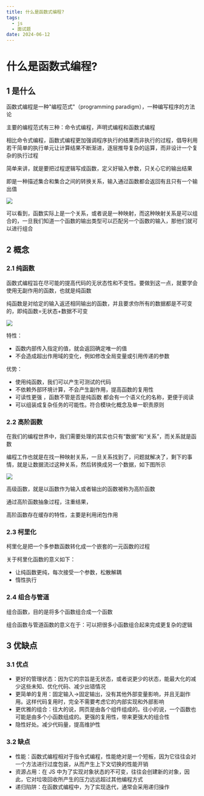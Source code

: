 ```yaml
---
title: 什么是函数式编程?
tags:
  - js
  - 面试题
date: 2024-06-12
---
```


# 什么是函数式编程?

## 1 是什么

函数式编程是⼀种"编程范式"（programming paradigm），⼀种编写程序的⽅法论

主要的编程范式有三种：命令式编程，声明式编程和函数式编程

相⽐命令式编程，函数式编程更加强调程序执⾏的结果⽽⾮执⾏的过程，倡导利⽤若⼲简单的执⾏单元让计算结果不断渐进，逐层推导复杂的运算，⽽⾮设计⼀个复杂的执⾏过程

简单来讲，就是要把过程逻辑写成函数，定义好输⼊参数，只关⼼它的输出结果

即是⼀种描述集合和集合之间的转换关系，输⼊通过函数都会返回有且只有⼀个输出值

![](https://f.pz.al/pzal/2024/06/12/f1c11c6e2e3a8.png)

可以看到，函数实际上是⼀个关系，或者说是⼀种映射，⽽这种映射关系是可以组合的，⼀旦我们知道⼀个函数的输出类型可以匹配另⼀个函数的输⼊，那他们就可以进⾏组合

## 2 概念

### 2.1 纯函数

函数式编程旨在尽可能的提⾼代码的⽆状态性和不变性。要做到这⼀点，就要学会使⽤⽆副作⽤的函数，也就是纯函数

纯函数是对给定的输⼊返还相同输出的函数，并且要求你所有的数据都是不可变的，即纯函数=⽆状态+数据不可变

![](https://f.pz.al/pzal/2024/06/12/3d9a8ca7c5f9b.png)

特性：
- 函数内部传⼊指定的值，就会返回确定唯⼀的值
- 不会造成超出作⽤域的变化，例如修改全局变量或引⽤传递的参数

优势：
- 使⽤纯函数，我们可以产⽣可测试的代码
- 不依赖外部环境计算，不会产⽣副作⽤，提⾼函数的复⽤性
- 可读性更强 ，函数不管是否是纯函数 都会有⼀个语义化的名称，更便于阅读
- 可以组装成复杂任务的可能性。符合模块化概念及单⼀职责原则

### 2.2 ⾼阶函数

在我们的编程世界中，我们需要处理的其实也只有“数据”和“关系”，⽽关系就是函数

编程⼯作也就是在找⼀种映射关系，⼀旦关系找到了，问题就解决了，剩下的事情，就是让数据流过这种关系，然后转换成另⼀个数据，如下图所⽰

![](https://f.pz.al/pzal/2024/06/12/713d46a313631.png)

⾼级函数，就是以函数作为输⼊或者输出的函数被称为⾼阶函数

通过⾼阶函数抽象过程，注重结果，

⾼阶函数存在缓存的特性，主要是利⽤闭包作⽤

### 2.3 柯⾥化

柯⾥化是把⼀个多参数函数转化成⼀个嵌套的⼀元函数的过程

关于柯⾥化函数的意义如下：
- 让纯函数更纯，每次接受⼀个参数，松散解耦
- 惰性执⾏

### 2.4 组合与管道

组合函数，⽬的是将多个函数组合成⼀个函数

组合函数与管道函数的意义在于：可以把很多⼩函数组合起来完成更复杂的逻辑

## 3 优缺点

### 3.1 优点

- 更好的管理状态：因为它的宗旨是⽆状态，或者说更少的状态，能最⼤化的减少这些未知、优化代码、减少出错情况
- 更简单的复⽤：固定输⼊->固定输出，没有其他外部变量影响，并且⽆副作⽤。这样代码复⽤时，完全不需要考虑它的内部实现和外部影响
- 更优雅的组合：往⼤的说，⽹⻚是由各个组件组成的。往⼩的说，⼀个函数也可能是由多个⼩函数组成的。更强的复⽤性，带来更强⼤的组合性
- 隐性好处。减少代码量，提⾼维护性

### 3.2 缺点

- 性能：函数式编程相对于指令式编程，性能绝对是⼀个短板，因为它往往会对⼀个⽅法进⾏过度包装，从⽽产⽣上下⽂切换的性能开销
- 资源占⽤：在 JS 中为了实现对象状态的不可变，往往会创建新的对象，因此，它对垃圾回收所产⽣的压⼒远远超过其他编程⽅式
- 递归陷阱：在函数式编程中，为了实现迭代，通常会采⽤递归操作